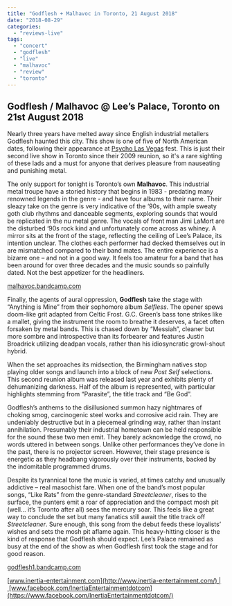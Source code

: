 ```yaml
---
title: "Godflesh + Malhavoc in Toronto, 21 August 2018"
date: "2018-08-29"
categories: 
  - "reviews-live"
tags: 
  - "concert"
  - "godflesh"
  - "live"
  - "malhavoc"
  - "review"
  - "toronto"
---
```


## Godflesh / Malhavoc @ Lee’s Palace, Toronto on 21st August 2018

Nearly three years have melted away since English industrial metallers Godflesh haunted this city. This show is one of five of North American dates, following their appearance at [Psycho Las Vegas](https://www.vivapsycho.com/) fest. This is just their second live show in Toronto since their 2009 reunion, so it's a rare sighting of these lads and a must for anyone that derives pleasure from nauseating and punishing metal.

The only support for tonight is Toronto’s own **Malhavoc**. This industrial metal troupe have a storied history that begins in 1983 - predating many renowned legends in the genre - and have four albums to their name. Their sleazy take on the genre is very indicative of the ‘90s, with ample sweaty goth club rhythms and danceable segments, exploring sounds that would be replicated in the nu metal genre. The vocals of front man Jimi LaMort are the disturbed ‘90s rock kind and unfortunately come across as whiney. A mirror sits at the front of the stage, reflecting the ceiling of Lee’s Palace, its intention unclear. The clothes each performer had decked themselves out in are mismatched compared to their band mates. The entire experience is a bizarre one – and not in a good way. It feels too amateur for a band that has been around for over three decades and the music sounds so painfully dated. Not the best appetizer for the headliners.

[malhavoc.bandcamp.com](https://malhavoc.bandcamp.com/)

Finally, the agents of aural oppression, **Godflesh** take the stage with “Anything is Mine” from their sophomore album _Selfless_. The opener spews doom-like grit adapted from Celtic Frost. G.C. Green’s bass tone strikes like a mallet, giving the instrument the room to breathe it deserves, a facet often forsaken by metal bands. This is chased down by “Messiah”, cleaner but more sombre and introspective than its forbearer and features Justin Broadrick utilizing deadpan vocals, rather than his idiosyncratic growl-shout hybrid.

When the set approaches its midsection, the Birmingham natives stop playing older songs and launch into a block of new _Post Self_ selections. This second reunion album was released last year and exhibits plenty of dehumanizing darkness. Half of the album is represented, with particular highlights stemming from “Parasite”, the title track and “Be God”.

Godflesh’s anthems to the disillusioned summon hazy nightmares of choking smog, carcinogenic steel works and corrosive acid rain. They are undeniably destructive but in a piecemeal grinding way, rather than instant annihilation. Presumably their industrial hometown can be held responsible for the sound these two men emit. They barely acknowledge the crowd, no words uttered in between songs. Unlike other performances they’ve done in the past, there is no projector screen. However, their stage presence is energetic as they headbang vigorously over their instruments, backed by the indomitable programmed drums.

Despite its tyrannical tone the music is varied, at times catchy and unusually addictive – real masochist fare. When one of the band’s most popular songs, “Like Rats” from the genre-standard _Streetcleaner_, rises to the surface, the punters emit a roar of appreciation and the compact mosh pit (well… it’s Toronto after all) sees the mercury soar. This feels like a great way to conclude the set but many fanatics still await the title track off _Streetcleaner_. Sure enough, this song from the debut feeds these loyalists’ wishes and sets the mosh pit aflame again. This heavy-hitting closer is the kind of response that Godflesh should expect. Lee’s Palace remained as busy at the end of the show as when Godflesh first took the stage and for good reason.

[godflesh1.bandcamp.com](https://godflesh1.bandcamp.com/)

[www.inertia-entertainment.com](http://www.inertia-entertainment.com/) | [www.facebook.com/InertiaEntertainmentdotcom](https://www.facebook.com/InertiaEntertainmentdotcom/)
